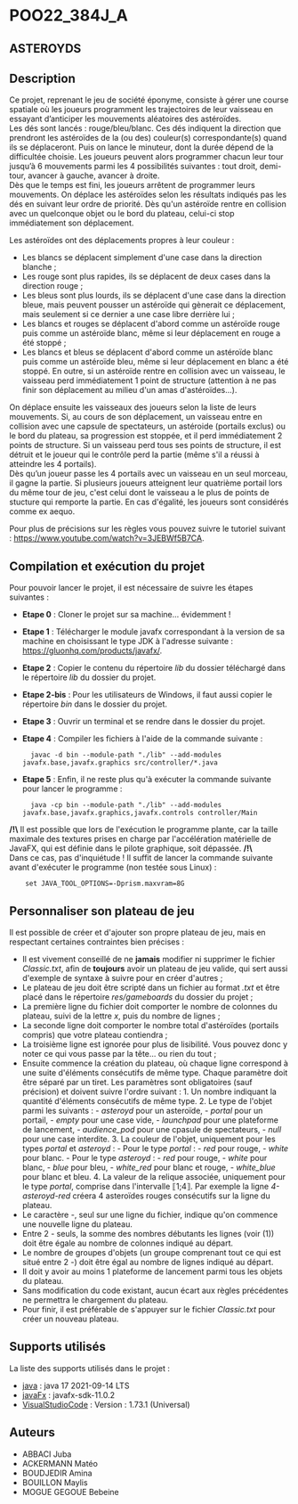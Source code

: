 # POO22_384J_A



## ASTEROYDS

## Description

Ce projet, reprenant le jeu de société éponyme, consiste à gérer une course spatiale où les joueurs programment les trajectoires de leur vaisseau en essayant d’anticiper les mouvements aléatoires des astéroïdes.  
Les dés sont lancés : rouge/bleu/blanc. Ces dés indiquent la direction que prendront les astéroïdes de la (ou des) couleur(s) correspondante(s) quand ils se déplaceront. Puis on lance le minuteur, dont la durée dépend de la difficultée choisie.
Les joueurs peuvent alors programmer chacun leur tour jusqu’à 6 mouvements parmi les 4 possibilités suivantes : tout droit, demi-tour, avancer à gauche, avancer à droite.  
Dès que le temps est fini, les joueurs arrêtent de programmer leurs mouvements.
On déplace les astéroïdes selon les résultats indiqués pas les dés en suivant leur ordre de priorité. Dès qu'un astéroïde rentre en collision avec un quelconque objet ou le bord du plateau, celui-ci stop immédiatement son déplacement.

Les astéroïdes ont des déplacements propres à leur couleur :
- Les blancs se déplacent simplement d'une case dans la direction blanche ;
- Les rouge sont plus rapides, ils se déplacent de deux cases dans la direction rouge ;
- Les bleus sont plus lourds, ils se déplacent d'une case dans la direction bleue, mais peuvent pousser un astéroïde qui gènerait ce déplacement, mais seulement si ce dernier a une case libre derrière lui ;
- Les blancs et rouges se déplacent d'abord comme un astéroïde rouge puis comme un astéroïde blanc, même si leur déplacement en rouge a été stoppé ;
- Les blancs et bleus se déplacent d'abord comme un astéroïde blanc puis comme un astéroïde bleu, même si leur déplacement en blanc a été stoppé.
En outre, si un astéroïde rentre en collision avec un vaisseau, le vaisseau perd immédiatement 1 point de structure (attention à ne pas finir son déplacement au milieu d'un amas d'astéroïdes...).

On déplace ensuite les vaisseaux des joueurs selon la liste de leurs mouvements.
Si, au cours de son déplacement, un vaisseau entre en collision avec une capsule de spectateurs, un astéroide (portails exclus) ou le bord du plateau, sa progression est stoppée, et il perd immédiatement 2 points de structure.
Si un vaisseau perd tous ses points de structure, il est détruit et le joueur qui le contrôle perd la partie (même s'il a réussi à atteindre les 4 portails).  
Dès qu’un joueur passe les 4 portails avec un vaisseau en un seul morceau, il gagne la partie.
Si plusieurs joueurs atteignent leur quatrième portail lors du même tour de jeu, c'est celui dont le vaisseau a le plus de points de stucture qui remporte la partie. En cas d'égalité, les joueurs sont considérés comme ex aequo.

Pour plus de précisions sur les règles vous pouvez suivre le tutoriel suivant : https://www.youtube.com/watch?v=3JEBWf5B7CA.


## Compilation et exécution du projet 
Pour pouvoir lancer le projet, il est nécessaire de suivre les étapes suivantes :

- **Etape 0** : Cloner le projet sur sa machine... évidemment !
- **Etape 1** : Télécharger le module javafx correspondant à la version de sa machine en choisissant le type JDK à l'adresse suivante : https://gluonhq.com/products/javafx/.
- **Etape 2** : Copier le contenu du répertoire *lib* du dossier téléchargé dans le répertoire *lib* du dossier du projet.
- **Etape 2-bis** : Pour les utilisateurs de Windows, il faut aussi copier le répertoire *bin* dans le dossier du projet.
- **Etape 3** : Ouvrir un terminal et se rendre dans le dossier du projet.
- **Etape 4** : Compiler les fichiers à l'aide de la commande suivante :

        javac -d bin --module-path "./lib" --add-modules javafx.base,javafx.graphics src/controller/*.java

- **Etape 5** : Enfin, il ne reste plus qu'à exécuter la commande suivante pour lancer le programme :

        java -cp bin --module-path "./lib" --add-modules javafx.base,javafx.graphics,javafx.controls controller/Main


**/!\\** Il est possible que lors de l'exécution le programme plante, car la taille maximale des textures prises en charge par l'accélération matérielle de JavaFX, qui est définie dans le pilote graphique, soit dépassée. **/!\\**   
Dans ce cas, pas d'inquiétude ! Il suffit de lancer la commande suivante avant d'exécuter le programme (non testée sous Linux) :

        set JAVA_TOOL_OPTIONS=-Dprism.maxvram=8G

## Personnaliser son plateau de jeu
Il est possible de créer et d'ajouter son propre plateau de jeu, mais en respectant certaines contraintes bien précises :

- Il est vivement conseillé de ne **jamais** modifier ni supprimer le fichier *Classic.txt*, afin de **toujours** avoir un plateau de jeu valide, qui sert aussi d'exemple de syntaxe à suivre pour en créer d'autres ;
- Le plateau de jeu doit être scripté dans un fichier au format *.txt* et être placé dans le répertoire *res/gameboards* du dossier du projet ;
- La première ligne du fichier doit comporter le nombre de colonnes du plateau, suivi de la lettre *x*, puis du nombre de lignes ;
- La seconde ligne doit comporter le nombre total d'astéroïdes (portails compris) que votre plateau contiendra ;
- La troisième ligne est ignorée pour plus de lisibilité. Vous pouvez donc y noter ce qui vous passe par la tête... ou rien du tout ;
- Ensuite commence la création du plateau, où chaque ligne correspond à une suite d'éléments consécutifs de même type. Chaque paramètre doit être séparé par un tiret. Les paramètres sont obligatoires (sauf précision) et doivent suivre l'ordre suivant :
        1. Un nombre indiquant la quantité d'éléments consécutifs de même type.
        2. Le type de l'objet parmi les suivants :
                - *asteroyd* pour un asteroïde,
                - *portal* pour un portail,
                - *empty* pour une case vide,
                - *launchpad* pour une plateforme de lancement,
                - *audience_pod* pour une cpasule de spectateurs,
                - *null* pour une case interdite.
        3. La couleur de l'objet, uniquement pour les types *portal* et *asteroyd* :
                - Pour le type *portal* : 
                        - *red* pour rouge,
                        - *white* pour blanc.
                - Pour le type *asteroyd* :
                        - *red* pour rouge,
                        - *white* pour blanc,
                        - *blue* pour bleu,
                        - *white_red* pour blanc et rouge,
                        - *white_blue* pour blanc et bleu.
        4. La valeur de la relique associée, uniquement pour le type *portal*, comprise dans l'intervalle ⟦1;4⟧.
Par exemple la ligne *4-asteroyd-red* créera 4 asteroïdes rouges consécutifs sur la ligne du plateau.
- Le caractère *-*, seul sur une ligne du fichier, indique qu'on commence une nouvelle ligne du plateau.
- Entre 2 *-* seuls, la somme des nombres débutants les lignes (voir (1)) doit être égale au nombre de colonnes indiqué au départ.
- Le nombre de groupes d'objets (un groupe comprenant tout ce qui est situé entre 2 *-*) doit être égal au nombre de lignes indiqué au départ.
- Il doit y avoir au moins 1 plateforme de lancement parmi tous les objets du plateau.
- Sans modification du code existant, aucun écart aux règles précédentes ne permettra le chargement du plateau.
- Pour finir, il est préférable de s'appuyer sur le fichier *Classic.txt* pour créer un nouveau plateau.
        

## Supports utilisés
La liste des supports utilisés dans le projet :
- [java](https://www.java.com/fr/) : java 17 2021-09-14 LTS
- [javaFx](https://openjfx.io) : javafx-sdk-11.0.2
- [VisualStudioCode](https://code.visualstudio.com) : Version : 1.73.1 (Universal)


## Auteurs 
- ABBACI Juba
- ACKERMANN Matéo
- BOUDJEDIR Amina
- BOUILLON Maylis
- MOGUE GEGOUE Bebeine